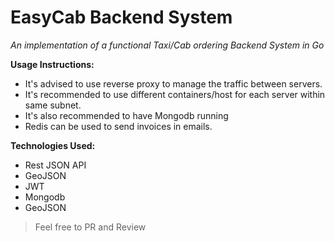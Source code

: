 # EasyCab Backend System

_An implementation of a functional Taxi/Cab ordering Backend System in Go_

**Usage Instructions:**

- It's advised to use reverse proxy to manage the traffic between servers.
- It's recommended to use different containers/host for each server within same subnet.
- It's also recommended to have Mongodb running
- Redis can be used to send invoices in emails.

**Technologies Used:**

- Rest JSON API
- GeoJSON
- JWT
- Mongodb
- GeoJSON

> Feel free to PR and Review
